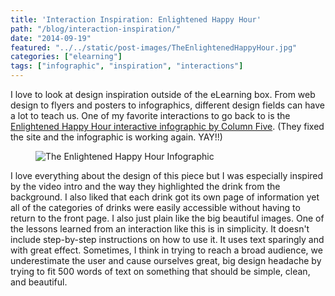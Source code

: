 ```yaml
---
title: 'Interaction Inspiration: Enlightened Happy Hour'
path: "/blog/interaction-inspiration/"
date: "2014-09-19"
featured: "../../static/post-images/TheEnlightenedHappyHour.jpg"
categories: ["elearning"]
tags: ["infographic", "inspiration", "interactions"]
---
```


I love to look at design inspiration outside of the eLearning box. From web design to flyers and posters to infographics, different design fields can have a lot to teach us. One of my favorite interactions to go back to is the [Enlightened Happy Hour interactive infographic by Column Five](http://www.columnfivemedia.com/work-items/interactive-the-enlightened-happy-hour-an-interactive-guide-to-what-youre-sipping "The Enlightened Happy Hour by Column Five"). (They fixed the site and the infographic is working again. YAY!!)

<figure>
  <img src="../../post-imagesTheEnlightenedHappyHour_50a16e009dd48_w1500.JPG" alt="The Enlightened Happy Hour Infographic" />
</figure>

I love everything about the design of this piece but I was especially inspired by the video intro and the way they highlighted the drink from the background. I also liked that each drink got its own page of information yet all of the categories of drinks were easily accessible without having to return to the front page. I also just plain like the big beautiful images. One of the lessons learned from an interaction like this is in simplicity. It doesn't include step-by-step instructions on how to use it. It uses text sparingly and with great effect. Sometimes, I think in trying to reach a broad audience, we underestimate the user and cause ourselves great, big design headache by trying to fit 500 words of text on something that should be simple, clean, and beautiful.

